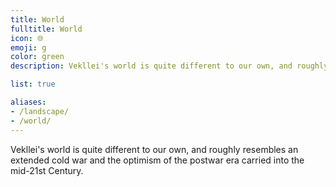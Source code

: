 ```yaml
---
title: World
fulltitle: World
icon: 🌐
emoji: g
color: green
description: Vekllei's world is quite different to our own, and roughly resembles an extended cold war full of futures that never came to pass.

list: true

aliases:
- /landscape/
- /world/
---
```

Vekllei's world is quite different to our own, and roughly resembles an extended cold war and the optimism of the postwar era carried into the mid-21st Century.